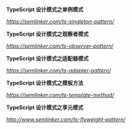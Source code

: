 **TypeScript 设计模式之单例模式**

*https://semlinker.com/ts-singleton-pattern/*



**TypeScript 设计模式之观察者模式**

*https://semlinker.com/ts-observer-pattern/*



**TypeScript 设计模式之适配器模式**

*https://semlinker.com/ts-adapter-pattern/*



**TypeScript 设计模式之模板方法**

*https://semlinker.com/ts-template-method/*



**TypeScript 设计模式之享元模式**

*http://www.semlinker.com/ts-flyweight-pattern/*